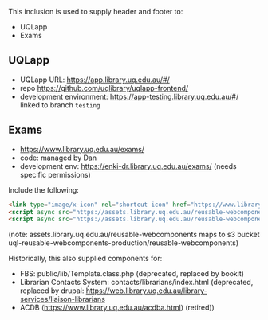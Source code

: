 This inclusion is used to supply header and footer to:

- UQLapp
- Exams

## UQLapp

- UQLapp URL: <https://app.library.uq.edu.au/#/>
- repo <https://github.com/uqlibrary/uqlapp-frontend/>
- development environment: <https://app-testing.library.uq.edu.au/#/> linked to branch `testing`

## Exams
- https://www.library.uq.edu.au/exams/
- code: managed by Dan
- development env: https://enki-dr.library.uq.edu.au/exams/ (needs specific permissions)

Include the following:

```html
<link type="image/x-icon" rel="shortcut icon" href="https://www.library.uq.edu.au/favicon.ico">
<script async src="https://assets.library.uq.edu.au/reusable-webcomponents/uq-lib-reusable.min.js"></script>
<script async src="https://assets.library.uq.edu.au/reusable-webcomponents/applications/uqlapp/load.js"></script>
```

(note: assets.library.uq.edu.au/reusable-webcomponents maps to s3 bucket uql-reusable-webcomponents-production/reusable-webcomponents)

Historically, this also supplied components for:

- FBS: public/lib/Template.class.php (deprecated, replaced by bookit)
- Librarian Contacts System: contacts/librarians/index.html (deprecated, replaced by drupal: https://web.library.uq.edu.au/library-services/liaison-librarians
- ACDB (https://www.library.uq.edu.au/acdba.html) (retired))

